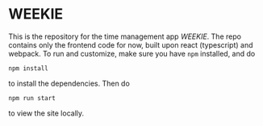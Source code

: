 # WEEKIE

This is the repository for the time management app *WEEKIE*. The repo contains only the frontend code for now, built upon react (typescript) and webpack. To run and customize, make sure you have `npm` installed, and do

``` shell
npm install
```

to install the dependencies. Then do

``` shell
npm run start
```

to view the site locally.